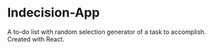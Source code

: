 # Indecision-App
A to-do list with random selection generator of a task to accomplish.  Created with React.
